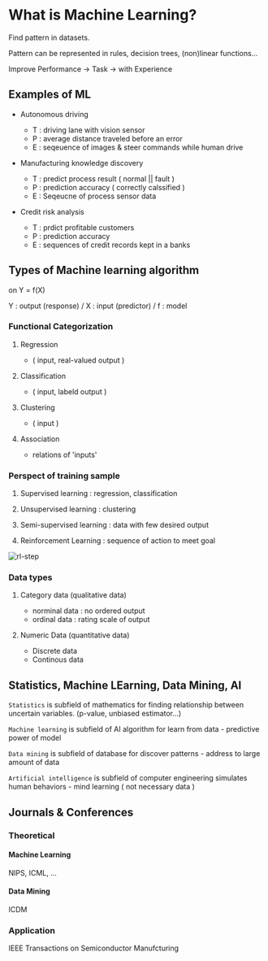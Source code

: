 # What is Machine Learning?

Find pattern in datasets.

Pattern can be represented in rules, decision trees, (non)linear functions...

Improve Performance -> Task -> with Experience 

## Examples of ML

- Autonomous driving
    - T : driving lane with vision sensor
    - P : average distance traveled before an error
    - E : seqeuence of images & steer commands while human drive

- Manufacturing knowledge discovery
    - T : predict process result ( normal || fault )
    - P : prediction accuracy ( correctly calssified )
    - E : Seqeucne of process sensor data

- Credit risk analysis
    - T : prdict profitable customers
    - P : prediction accuracy
    - E : sequences of credit records kept in a banks

## Types of Machine learning algorithm

on Y = f(X)

Y : output (response) / X : input (predictor) / f : model

### Functional Categorization

1. Regression
    - ( input, real-valued output )

2. Classification
    - ( input, labeld output )

3. Clustering
    - ( input )

4. Association
    - relations of 'inputs'

### Perspect of training sample

1. Supervised learning : regression, classification

2. Unsupervised learning : clustering

3. Semi-supervised learning : data with few desired output

4. Reinforcement Learning : sequence of action to meet goal

![rl-step](https://upload.wikimedia.org/wikipedia/commons/thumb/1/1b/Reinforcement_learning_diagram.svg/250px-Reinforcement_learning_diagram.svg.png)

### Data types

1. Category data (qualitative data)
    - norminal data : no ordered output
    - ordinal data : rating scale of output

2. Numeric Data (quantitative data)
    - Discrete data
    - Continous data

## Statistics, Machine LEarning, Data Mining, AI

`Statistics` is subfield of mathematics for finding relationship between uncertain variables. (p-value, unbiased estimator...)

`Machine learning` is subfield of AI algorithm for learn from data - predictive power of model

`Data mining` is subfield of database for discover patterns - address to large amount of data

`Artificial intelligence` is subfield of computer engineering simulates human behaviors - mind learning ( not necessary data )

## Journals & Conferences

### Theoretical 
#### Machine Learning
NIPS, ICML, ...

#### Data Mining
ICDM

### Application
IEEE Transactions on Semiconductor Manufcturing
